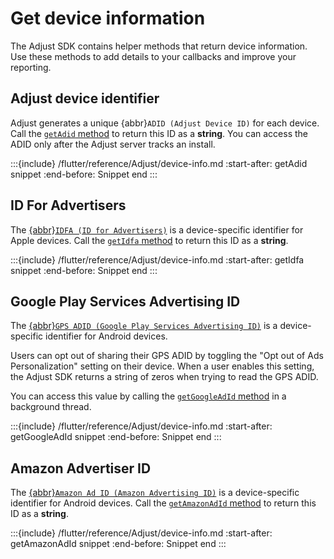 # Get device information

The Adjust SDK contains helper methods that return device information. Use these methods to add details to your callbacks and improve your reporting.

## Adjust device identifier

Adjust generates a unique {abbr}`ADID (Adjust Device ID)` for each device. Call the [`getAdid` method](#flutter-getadid-invocation) to return this ID as a **string**. You can access the ADID only after the Adjust server tracks an install.

:::{include} /flutter/reference/Adjust/device-info.md
:start-after: getAdid snippet
:end-before: Snippet end
:::

## ID For Advertisers

The [{abbr}`IDFA (ID for Advertisers)`](https://developer.apple.com/documentation/adsupport/asidentifiermanager/1614151-advertisingidentifier) is a device-specific identifier for Apple devices. Call the [`getIdfa` method](#flutter-getidfa-invocation) to return this ID as a **string**.

:::{include} /flutter/reference/Adjust/device-info.md
:start-after: getIdfa snippet
:end-before: Snippet end
:::

## Google Play Services Advertising ID

The [{abbr}`GPS ADID (Google Play Services Advertising ID)`](https://support.google.com/googleplay/android-developer/answer/6048248?hl=en) is a device-specific identifier for Android devices. 

Users can opt out of sharing their GPS ADID by toggling the "Opt out of Ads Personalization" setting on their device. When a user enables this setting, the Adjust SDK returns a string of zeros when trying to read the GPS ADID.

You can access this value by calling the [`getGoogleAdId` method](#flutter-getgoogleadid-invocation) in a background thread.

:::{include} /flutter/reference/Adjust/device-info.md
:start-after: getGoogleAdId snippet
:end-before: Snippet end
:::

## Amazon Advertiser ID

The [{abbr}`Amazon Ad ID (Amazon Advertising ID)`](https://developer.amazon.com/docs/policy-center/advertising-id.html) is a device-specific identifier for Android devices. Call the [`getAmazonAdId` method](#flutter-getamazonadid-invocation) to return this ID as a **string**.

:::{include} /flutter/reference/Adjust/device-info.md
:start-after: getAmazonAdId snippet
:end-before: Snippet end
:::
